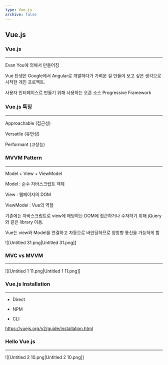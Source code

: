 ```yaml
---
type: Vue.js
archive: false
---
```

## Vue.js

### Vue.js

---

Evan You에 의해서 만들어짐

Vue 탄생은 Google에서 Angular로 개발하다가 가벼운 걸 만들어 보고 싶은 생각으로 시작한 개인 프로젝트.

사용자 인터페이스르 만들기 위해 사용하는 오픈 소스 Progressive Framework

  

### Vue.js 특징

---

Approachable (접근성)

Versatile (유연성)

Performant (고성능)

  

### MVVM Pattern

---

Model + View + ViewModel

Model : 순수 자바스크립트 객체

View : 웹페이지의 DOM

ViewModel : Vue의 역할

기존에는 자바스크립트로 view에 해당하는 DOM에 접근하거나 수저하기 위해 jQuery와 같은 library 이용.

Vue는 view와 Model을 연결하고 자동으로 바인딩하므로 양방향 통신을 가능하게 함

![[Untitled 31.png|Untitled 31.png]]

  

### MVC vs MVVM

---

![[Untitled 1 11.png|Untitled 1 11.png]]

  

### Vue.js Installation

---

- Direct <script> include
    
    download
    
    CDN : <script src="https://cdn.jsdelivr.net/npm/vue/dist/vue.js"></script>
    
- NPM
- CLI

https://vuejs.org/v2/guide/installation.html

  

### Hello Vue.js

---

![[Untitled 2 10.png|Untitled 2 10.png]]